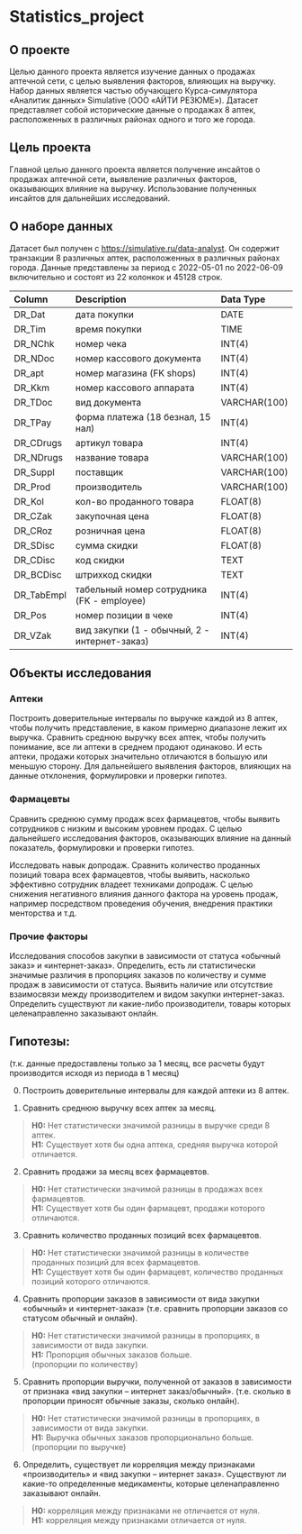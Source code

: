 # Statistics_project

## О проекте
Целью данного проекта является изучение данных о продажах аптечной сети, с целью выявления факторов, влияющих на выручку. Набор данных является частью обучающего Курса-симулятора «Аналитик данных» Simulative (ООО «АЙТИ РЕЗЮМЕ»). Датасет представляет собой исторические данные о продажах 8 аптек, расположенных в различных районах одного и того же города. 

## Цель проекта
Главной целью данного проекта является получение инсайтов о продажах аптечной сети, выявление различных факторов, оказывающих влияние на выручку. Использование полученных инсайтов для дальнейших исследований.

## О наборе данных
Датасет был получен с https://simulative.ru/data-analyst. Он содержит транзакции 8 различных аптек, расположенных в различных районах города. Данные представлены за период с 2022-05-01 по 2022-06-09 включительно  и состоят из 22 колонкок и 45128 строк. 

| Column                  | Description                             | Data Type      |
| :---------------------- | :-------------------------------------- | :------------- |
| DR_Dat 	                | дата покупки	                           | DATE           |
| DR_Tim 	                | время покупки	                          | TIME           |
| DR_NChk 	               | номер чека	                             | INT(4)         |
| DR_NDoc 	               | номер кассового документа	              | INT(4)         |
| DR_apt 	                | номер магазина (FK  shops)	             | INT(4)         |
| DR_Kkm 	                | номер кассового аппарата	               | INT(4)         |
| DR_TDoc 	               | вид документа	                          | VARCHAR(100)   |
| DR_TPay 	               | форма платежа (18  безнал, 15 нал)	     | INT(4)         |
| DR_CDrugs 	             | артикул товара	                         | INT(4)         |
| DR_NDrugs 	             | название товара	                        | VARCHAR(100)   |
| DR_Suppl 	              | поставщик	                              | VARCHAR(100)   |
| DR_Prod 	               | производитель	                          | VARCHAR(100)   |
| DR_Kol 	                | кол-во проданного товара                |	FLOAT(8)       |
| DR_CZak 	               | закупочная цена	                        | FLOAT(8)       |
| DR_CRoz 	               | розничная цена	                         | FLOAT(8)       |
| DR_SDisc 	              | сумма скидки	                           | FLOAT(8)       |
| DR_CDisc 	              | код скидки	                             | TEXT           |
| DR_BCDisc 	             | штрихкод скидки	                        | TEXT           |
| DR_TabEmpl 	            | табельный номер сотрудника (FK - employee)  |	INT(4)     |
| DR_Pos 	                | номер позиции в чеке	                   | INT(4)         |
| DR_VZak 	               | вид закупки (1 - обычный, 2 -  интернет-заказ)	| INT(4)  |

## Объекты исследования

### Аптеки
Построить доверительные интервалы по выручке каждой из 8 аптек, чтобы получить представление, в каком примерно диапазоне лежит их выручка. 
Сравнить среднюю выручку всех аптек, чтобы получить понимание, все ли аптеки в среднем продают одинаково. И есть аптеки, продажи которых значительно отличаются в большую или меньшую сторону. Для дальнейшего выявления факторов, влияющих на данные отклонения, формулировки и проверки гипотез.

### Фармацевты
Сравнить среднюю сумму продаж всех фармацевтов, чтобы выявить сотрудников с низким и высоким уровнем продах. С целью дальнейшего исследования факторов, оказывающих влияние на данный показатель, формулировки и проверки гипотез. 

Исследовать навык допродаж. Сравнить количество проданных позиций товара всех фармацевтов, чтобы выявить, насколько эффективно сотрудник владеет техниками допродаж. С целью снижения негативного влияния данного фактора на уровень продаж, например посредством проведения обучения, внедрения практики менторства и т.д. 

### Прочие факторы
Исследования способов закупки в зависимости от статуса «обычный заказ» и «интернет-заказ». Определить, есть ли статистически значимые различия в пропорциях заказов по количеству и сумме продаж в зависимости от статуса. 
Выявить наличие или отсутствие взаимосвязи между производителем и видом закупки интернет-заказ. Определить существуют ли какие-либо производители, товары которых целенаправленно заказывают онлайн. 

## Гипотезы:
(т.к. данные предоставлены только за 1 месяц, все расчеты будут производится исходя из периода в 1 месяц) <br>

0.	Построить доверительные интервалы для каждой аптеки из 8 аптек. <br>

1.	Сравнить среднюю выручку всех аптек за месяц.<br>
> **H0:** Нет статистически значимой разницы в выручке среди 8 аптек.<br>
> **Н1:** Существует хотя бы одна аптека, средняя выручка которой отличается.<br>

2.	Сравнить продажи за месяц всех фармацевтов. <br>
> **H0:** Нет статистически значимой разницы в продажах всех фармацевтов. <br>
> **Н1:** Существует хотя бы один фармацевт, продажи которого отличаются.<br>

3.	Сравнить количество проданных позиций всех фармацевтов. <br>
> **Н0:** Нет статистически значимой разницы в количестве проданных позиций для всех фармацевтов.<br>
> **Н1:** Существует хотя бы один фармацевт, количество проданных позиций которого отличаются.<br>

4.	Сравнить пропорции заказов в зависимости от вида закупки «обычный» и «интернет-заказ» (т.е. сравнить пропорции заказов со статусом обычный и онлайн).<br>
> **Н0:** Нет статистически значимой разницы в пропорциях, в зависимости от вида закупки. <br>
> **Н1:** Пропорция обычных заказов больше. <br>
(пропорции по количеству) <br>

5.	Сравнить пропорции выручки, полученной от заказов в зависимости от признака «вид закупки – интернет заказ/обычный». (т.е. сколько в пропорции приносят обычные заказы, сколько онлайн). <br>
> **Н0:** Нет статистически значимой разницы в пропорциях, в зависимости от вида закупки. <br>
> **Н1:** Выручка обычных заказов пропорционально больше. <br>
(пропорции по выручке) <br>

6.	Определить, существует ли корреляция между признаками «производитель» и «вид закупки – интернет заказ». Существуют ли какие-то определенные медикаменты, которые целенаправленно заказывают онлайн. 
> **Н0:** корреляция между признаками не отличается от нуля. <br>
> **Н1:** корреляция между признаками отличается от нуля.<br>


